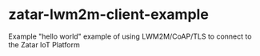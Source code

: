 # zatar-lwm2m-client-example
Example "hello world" example of using LWM2M/CoAP/TLS to connect to the Zatar IoT Platform
